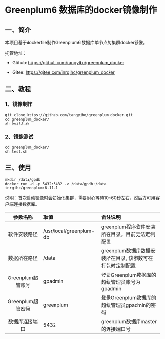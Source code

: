 # Greenplum6 数据库的docker镜像制作

## 一、简介

本项目基于dockerfile制作Greenplum6 数据库单节点的集群docker镜像。

托管地址：

- Github: https://github.com/tangyibo/greenplum_docker

- Gitee: https://gitee.com/inrgihc/greenplum_docker

## 二、教程

### 1、镜像制作

```
git clone https://github.com/tangyibo/greenplum_docker.git
cd greenplum_docker/
sh build.sh
```

### 2、镜像测试

```
cd greenplum_docker/
sh test.sh
```

## 三、使用

```
mkdir /data/gpdb
docker run -d -p 5432:5432 -v /data/gpdb:/data  inrgihc/greenplum:6.11.1
```

说明：首次启动镜像时会初始化集群，需要耐心等待10~60秒左右，然后方可用客户端连接数据库。

| 参数名称	| 取值	| 备注说明 |
| :--: | :-- | :-- |
| 软件安装路径	| /usr/local/greenplum-db	| greenplum程序软件安装所在目录，目前无法定制配置 |
| 数据所在路径	| /data	| greenplum数据库数据安装所在目录, 该参数可在打包时定制配置 |
| Greenplum超管账号	| gpadmin	| 登录Greenplum数据库的超级管理员账号为gpadmin |
| Greenplum超管密码	| greenplum	| 登录Greenplum数据库的超级管理员gpadmin的密码 |
| 数据库连接端口	| 5432	| greenplum数据库master的连接端口号 |
